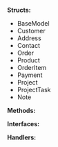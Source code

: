 

**Structs:**
- BaseModel
- Customer
- Address
- Contact
- Order
- Product
- OrderItem
- Payment
- Project
- ProjectTask
- Note


**Methods:**



**Interfaces:**



**Handlers:**